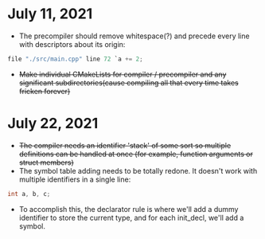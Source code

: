 # July 11, 2021

- The precompiler should remove whitespace(?) and precede every line with descriptors about its origin:

~~~ C
file "./src/main.cpp" line 72 `a += 2;
~~~

- ~~Make individual CMakeLists for compiler / precompiler and any significant subdirectories(cause compiling all that every time takes fricken forever)~~

# July 22, 2021

- ~~The compiler needs an identifier 'stack' of some sort so multiple definitions can be handled at once (for example, function arguments or struct members)~~
- The symbol table adding needs to be totally redone. It doesn't work with multiple identifiers in a single line:
~~~ c
int a, b, c;
~~~
- To accomplish this, the declarator rule is where we'll add a dummy identifier to store the current type, and for each init_decl, we'll add a symbol.